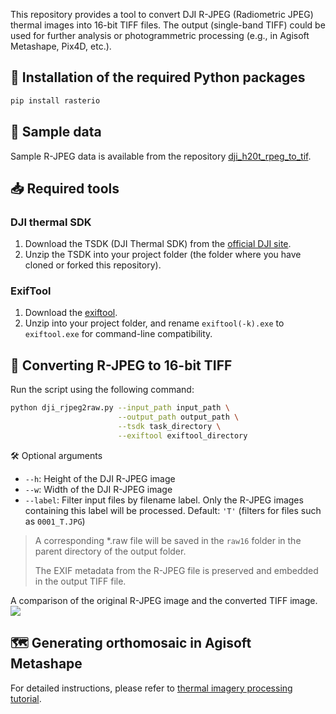 This repository provides a tool to convert DJI R-JPEG (Radiometric JPEG) thermal images into 16-bit TIFF files. The output (single-band TIFF) could be used for further analysis or photogrammetric processing (e.g., in Agisoft Metashape, Pix4D, etc.).

## 🔧 Installation of the required Python packages
```bash
pip install rasterio
```
## 📁 Sample data
Sample R-JPEG data is available from the repository [dji_h20t_rpeg_to_tif](https://github.com/tejakattenborn/dji_h20t_rpeg_to_tif/tree/main/sample_data).


## 📥 Required tools
### DJI thermal SDK
1. Download the TSDK (DJI Thermal SDK) from the [official DJI site](https://www.dji.com/nl/downloads/softwares/dji-thermal-sdk).
1. Unzip the TSDK into your project folder (the folder where you have cloned or forked this repository).

### ExifTool
1. Download the [exiftool](https://exiftool.org/).
1. Unzip into your project folder, and rename `exiftool(-k).exe` to `exiftool.exe` for command-line compatibility.

## 🔄 Converting R-JPEG to 16-bit TIFF
Run the script using the following command:
```bash
python dji_rjpeg2raw.py --input_path input_path \
                        --output_path output_path \
                        --tsdk task_directory \
                        --exiftool exiftool_directory
```
🛠️ Optional arguments
- `--h`: Height of the DJI R-JPEG image
- `--w`: Width of the DJI R-JPEG image
- `--label`: Filter input files by filename label. Only the R-JPEG images containing this label will be processed. Default: `'T'` (filters for files such as `0001_T.JPG`)
> A corresponding *.raw file will be saved in the `raw16` folder in the parent directory of the output folder.
>
> The EXIF metadata from the R-JPEG file is preserved and embedded in the output TIFF file.

A comparison of the original R-JPEG image and the converted TIFF image.
![](image\rjpeg_vs_tiff.png)

## 🗺️ Generating orthomosaic in Agisoft Metashape
For detailed instructions, please refer to [thermal imagery processing tutorial](https://agisoft.freshdesk.com/support/solutions/articles/31000158942-thermal-imagery-processing).
